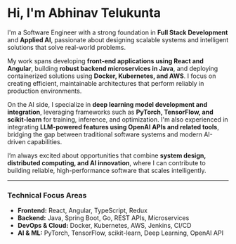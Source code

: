# Hi, I'm Abhinav Telukunta  

I'm a Software Engineer with a strong foundation in **Full Stack Development** and **Applied AI**, passionate about designing scalable systems and intelligent solutions that solve real-world problems.  

My work spans developing **front-end applications using React and Angular**, building **robust backend microservices in Java**, and deploying containerized solutions using **Docker, Kubernetes, and AWS**. I focus on creating efficient, maintainable architectures that perform reliably in production environments.  

On the AI side, I specialize in **deep learning model development and integration**, leveraging frameworks such as **PyTorch, TensorFlow, and scikit-learn** for training, inference, and optimization. I'm also experienced in integrating **LLM-powered features using OpenAI APIs and related tools**, bridging the gap between traditional software systems and modern AI-driven capabilities.  

I’m always excited about opportunities that combine **system design, distributed computing, and AI innovation**, where I can contribute to building reliable, high-performance software that scales intelligently.  

---

### **Technical Focus Areas**
- **Frontend:** React, Angular, TypeScript, Redux  
- **Backend:** Java, Spring Boot, Go, REST APIs, Microservices  
- **DevOps & Cloud:** Docker, Kubernetes, AWS, Jenkins, CI/CD  
- **AI & ML:** PyTorch, TensorFlow, scikit-learn, Deep Learning, OpenAI API  

